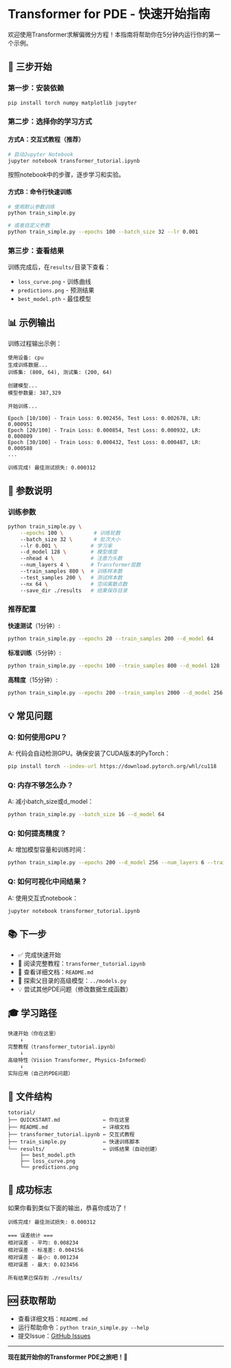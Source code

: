 # Transformer for PDE - 快速开始指南

欢迎使用Transformer求解偏微分方程！本指南将帮助你在5分钟内运行你的第一个示例。

## 🚀 三步开始

### 第一步：安装依赖

```bash
pip install torch numpy matplotlib jupyter
```

### 第二步：选择你的学习方式

#### 方式A：交互式教程（推荐）

```bash
# 启动Jupyter Notebook
jupyter notebook transformer_tutorial.ipynb
```

按照notebook中的步骤，逐步学习和实验。

#### 方式B：命令行快速训练

```bash
# 使用默认参数训练
python train_simple.py

# 或者自定义参数
python train_simple.py --epochs 100 --batch_size 32 --lr 0.001
```

### 第三步：查看结果

训练完成后，在`results/`目录下查看：
- `loss_curve.png` - 训练曲线
- `predictions.png` - 预测结果
- `best_model.pth` - 最佳模型

## 📊 示例输出

训练过程输出示例：
```
使用设备: cpu
生成训练数据...
训练集: (800, 64), 测试集: (200, 64)

创建模型...
模型参数量: 387,329

开始训练...

Epoch [10/100] - Train Loss: 0.002456, Test Loss: 0.002678, LR: 0.000951
Epoch [20/100] - Train Loss: 0.000854, Test Loss: 0.000932, LR: 0.000809
Epoch [30/100] - Train Loss: 0.000432, Test Loss: 0.000487, LR: 0.000588
...

训练完成! 最佳测试损失: 0.000312
```

## 🎯 参数说明

### 训练参数

```bash
python train_simple.py \
    --epochs 100 \          # 训练轮数
    --batch_size 32 \       # 批次大小
    --lr 0.001 \           # 学习率
    --d_model 128 \        # 模型维度
    --nhead 4 \            # 注意力头数
    --num_layers 4 \       # Transformer层数
    --train_samples 800 \  # 训练样本数
    --test_samples 200 \   # 测试样本数
    --nx 64 \              # 空间离散点数
    --save_dir ./results   # 结果保存目录
```

### 推荐配置

**快速测试**（1分钟）:
```bash
python train_simple.py --epochs 20 --train_samples 200 --d_model 64
```

**标准训练**（5分钟）:
```bash
python train_simple.py --epochs 100 --train_samples 800 --d_model 128
```

**高精度**（15分钟）:
```bash
python train_simple.py --epochs 200 --train_samples 2000 --d_model 256 --num_layers 6
```

## 💡 常见问题

### Q: 如何使用GPU？
A: 代码会自动检测GPU。确保安装了CUDA版本的PyTorch：
```bash
pip install torch --index-url https://download.pytorch.org/whl/cu118
```

### Q: 内存不够怎么办？
A: 减小batch_size或d_model：
```bash
python train_simple.py --batch_size 16 --d_model 64
```

### Q: 如何提高精度？
A: 增加模型容量和训练时间：
```bash
python train_simple.py --epochs 200 --d_model 256 --num_layers 6 --train_samples 2000
```

### Q: 如何可视化中间结果？
A: 使用交互式notebook：
```bash
jupyter notebook transformer_tutorial.ipynb
```

## 📚 下一步

- ✅ 完成快速开始
- 📖 阅读完整教程：`transformer_tutorial.ipynb`
- 🔬 查看详细文档：`README.md`
- 🚀 探索父目录的高级模型：`../models.py`
- 💡 尝试其他PDE问题（修改数据生成函数）

## 🎓 学习路径

```
快速开始（你在这里）
    ↓
完整教程（transformer_tutorial.ipynb）
    ↓
高级特性（Vision Transformer, Physics-Informed）
    ↓
实际应用（自己的PDE问题）
```

## 📁 文件结构

```
totorial/
├── QUICKSTART.md              ← 你在这里
├── README.md                  ← 详细文档
├── transformer_tutorial.ipynb ← 交互式教程
├── train_simple.py            ← 快速训练脚本
└── results/                   ← 训练结果（自动创建）
    ├── best_model.pth
    ├── loss_curve.png
    └── predictions.png
```

## 🎉 成功标志

如果你看到类似下面的输出，恭喜你成功了！

```
训练完成! 最佳测试损失: 0.000312

=== 误差统计 ===
相对误差 - 平均: 0.008234
相对误差 - 标准差: 0.004156
相对误差 - 最小: 0.001234
相对误差 - 最大: 0.023456

所有结果已保存到 ./results/
```

## 🆘 获取帮助

- 查看详细文档：`README.md`
- 运行帮助命令：`python train_simple.py --help`
- 提交Issue：[GitHub Issues](https://github.com/Michael-Jackson666/AI4CFD/issues)

---

**现在就开始你的Transformer PDE之旅吧！🚀**
